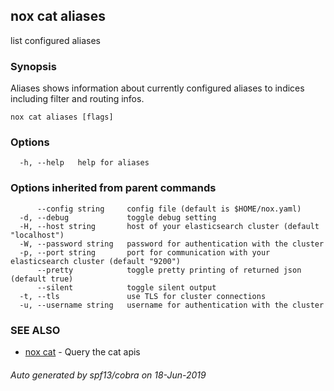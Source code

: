 ## nox cat aliases

list configured aliases

### Synopsis

Aliases shows information about currently configured aliases to indices including filter and routing infos.

```
nox cat aliases [flags]
```

### Options

```
  -h, --help   help for aliases
```

### Options inherited from parent commands

```
      --config string     config file (default is $HOME/nox.yaml)
  -d, --debug             toggle debug setting
  -H, --host string       host of your elasticsearch cluster (default "localhost")
  -W, --password string   password for authentication with the cluster
  -p, --port string       port for communication with your elasticsearch cluster (default "9200")
      --pretty            toggle pretty printing of returned json (default true)
      --silent            toggle silent output
  -t, --tls               use TLS for cluster connections
  -u, --username string   username for authentication with the cluster
```

### SEE ALSO

* [nox cat](nox_cat.md)	 - Query the cat apis

###### Auto generated by spf13/cobra on 18-Jun-2019
